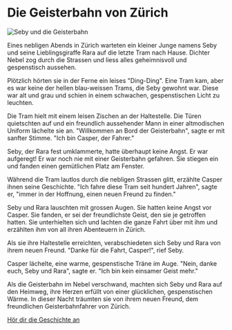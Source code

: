 # Die Geisterbahn von Zürich

![Seby und die Geisterbahn](seby.png)

Eines nebligen Abends in Zürich warteten ein kleiner Junge namens Seby und seine Lieblingsgiraffe Rara auf die letzte Tram nach Hause. Dichter Nebel zog durch die Strassen und liess alles geheimnisvoll und gespenstisch aussehen.

Plötzlich hörten sie in der Ferne ein leises "Ding-Ding". Eine Tram kam, aber es war keine der hellen blau-weissen Trams, die Seby gewohnt war. Diese war alt und grau und schien in einem schwachen, gespenstischen Licht zu leuchten.

Die Tram hielt mit einem leisen Zischen an der Haltestelle. Die Türen quietschten auf und ein freundlich aussehender Mann in einer altmodischen Uniform lächelte sie an. "Willkommen an Bord der Geisterbahn", sagte er mit sanfter Stimme. "Ich bin Casper, der Fahrer."

Seby, der Rara fest umklammerte, hatte überhaupt keine Angst. Er war aufgeregt! Er war noch nie mit einer Geisterbahn gefahren. Sie stiegen ein und fanden einen gemütlichen Platz am Fenster.

Während die Tram lautlos durch die nebligen Strassen glitt, erzählte Casper ihnen seine Geschichte. "Ich fahre diese Tram seit hundert Jahren", sagte er, "immer in der Hoffnung, einen neuen Freund zu finden."

Seby und Rara lauschten mit grossen Augen. Sie hatten keine Angst vor Casper. Sie fanden, er sei der freundlichste Geist, den sie je getroffen hatten. Sie unterhielten sich und lachten die ganze Fahrt über mit ihm und erzählten ihm von all ihren Abenteuern in Zürich.

Als sie ihre Haltestelle erreichten, verabschiedeten sich Seby und Rara von ihrem neuen Freund. "Danke für die Fahrt, Casper!", rief Seby.

Casper lächelte, eine warme, gespenstische Träne im Auge. "Nein, danke euch, Seby und Rara", sagte er. "Ich bin kein einsamer Geist mehr."

Als die Geisterbahn im Nebel verschwand, machten sich Seby und Rara auf den Heimweg, ihre Herzen erfüllt von einer glücklichen, gespenstischen Wärme. In dieser Nacht träumten sie von ihrem neuen Freund, dem freundlichen Geisterbahnfahrer von Zürich.

[Hör dir die Geschichte an](STORY_de-de-DE-Chirp3-HD-Zephyr-20250912-130729.wav)
